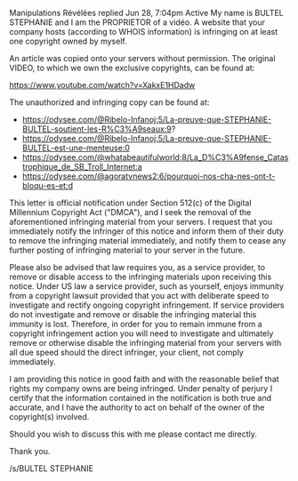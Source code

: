 
Manipulations Révélées replied
Jun 28, 7:04pm
Active
My name is BULTEL STEPHANIE and I am the PROPRIETOR of a vidéo. A website that your company hosts (according to WHOIS information) is infringing on at least one copyright owned by myself.

An article was copied onto your servers without permission. The original VIDEO, to which we own the exclusive copyrights, can be found at:

https://www.youtube.com/watch?v=XakxE1HDadw

The unauthorized and infringing copy can be found at:

- https://odysee.com/@Ribelo-Infanoj:5/La-preuve-que-STEPHANIE-BULTEL-soutient-les-R%C3%A9seaux:9?
- https://odysee.com/@Ribelo-Infanoj:5/La-preuve-que-STEPHANIE-BULTEL-est-une-menteuse:0
- https://odysee.com/@whatabeautifulworld:8/La_D%C3%A9fense_Catastrophique_de_SB_Troll_Internet:a
-  https://odysee.com/@agoratvnews2:6/pourquoi-nos-cha-nes-ont-t-bloqu-es-et:d

This letter is official notification under Section 512(c) of the Digital Millennium Copyright Act ("DMCA"), and I seek the removal of the aforementioned infringing material from your servers. I request that you immediately notify the infringer of this notice and inform them of their duty to remove the infringing material immediately, and notify them to cease any further posting of infringing material to your server in the future.

Please also be advised that law requires you, as a service provider, to remove or disable access to the infringing materials upon receiving this notice. Under US law a service provider, such as yourself, enjoys immunity from a copyright lawsuit provided that you act with deliberate speed to investigate and rectify ongoing copyright infringement. If service providers do not investigate and remove or disable the infringing material this immunity is lost. Therefore, in order for you to remain immune from a copyright infringement action you will need to investigate and ultimately remove or otherwise disable the infringing material from your servers with all due speed should the direct infringer, your client, not comply immediately.

I am providing this notice in good faith and with the reasonable belief that rights my company owns are being infringed. Under penalty of perjury I certify that the information contained in the notification is both true and accurate, and I have the authority to act on behalf of the owner of the copyright(s) involved.

Should you wish to discuss this with me please contact me directly.

Thank you.

/s/BULTEL STEPHANIE
